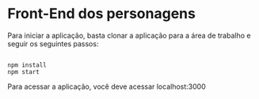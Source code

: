 # Front-End dos personagens

Para iniciar a aplicação, basta clonar a aplicação para a área de trabalho e seguir os seguintes passos:

<code>
npm install
npm start
</code>

Para acessar a aplicação, você deve acessar localhost:3000